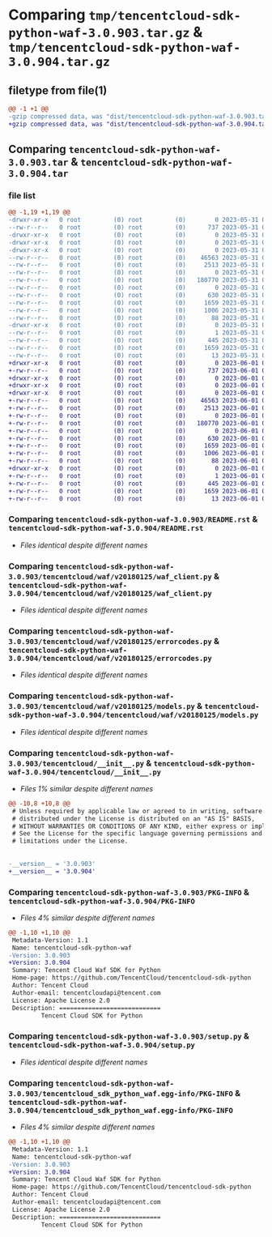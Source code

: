 # Comparing `tmp/tencentcloud-sdk-python-waf-3.0.903.tar.gz` & `tmp/tencentcloud-sdk-python-waf-3.0.904.tar.gz`

## filetype from file(1)

```diff
@@ -1 +1 @@
-gzip compressed data, was "dist/tencentcloud-sdk-python-waf-3.0.903.tar", last modified: Wed May 31 02:26:04 2023, max compression
+gzip compressed data, was "dist/tencentcloud-sdk-python-waf-3.0.904.tar", last modified: Thu Jun  1 02:51:08 2023, max compression
```

## Comparing `tencentcloud-sdk-python-waf-3.0.903.tar` & `tencentcloud-sdk-python-waf-3.0.904.tar`

### file list

```diff
@@ -1,19 +1,19 @@
-drwxr-xr-x   0 root         (0) root         (0)        0 2023-05-31 02:26:04.000000 tencentcloud-sdk-python-waf-3.0.903/
--rw-r--r--   0 root         (0) root         (0)      737 2023-05-31 02:26:04.000000 tencentcloud-sdk-python-waf-3.0.903/README.rst
-drwxr-xr-x   0 root         (0) root         (0)        0 2023-05-31 02:26:04.000000 tencentcloud-sdk-python-waf-3.0.903/tencentcloud/
-drwxr-xr-x   0 root         (0) root         (0)        0 2023-05-31 02:26:04.000000 tencentcloud-sdk-python-waf-3.0.903/tencentcloud/waf/
-drwxr-xr-x   0 root         (0) root         (0)        0 2023-05-31 02:26:04.000000 tencentcloud-sdk-python-waf-3.0.903/tencentcloud/waf/v20180125/
--rw-r--r--   0 root         (0) root         (0)    46563 2023-05-31 02:26:04.000000 tencentcloud-sdk-python-waf-3.0.903/tencentcloud/waf/v20180125/waf_client.py
--rw-r--r--   0 root         (0) root         (0)     2513 2023-05-31 02:26:04.000000 tencentcloud-sdk-python-waf-3.0.903/tencentcloud/waf/v20180125/errorcodes.py
--rw-r--r--   0 root         (0) root         (0)        0 2023-05-31 02:26:04.000000 tencentcloud-sdk-python-waf-3.0.903/tencentcloud/waf/v20180125/__init__.py
--rw-r--r--   0 root         (0) root         (0)   180770 2023-05-31 02:26:04.000000 tencentcloud-sdk-python-waf-3.0.903/tencentcloud/waf/v20180125/models.py
--rw-r--r--   0 root         (0) root         (0)        0 2023-05-31 02:26:04.000000 tencentcloud-sdk-python-waf-3.0.903/tencentcloud/waf/__init__.py
--rw-r--r--   0 root         (0) root         (0)      630 2023-05-31 02:26:04.000000 tencentcloud-sdk-python-waf-3.0.903/tencentcloud/__init__.py
--rw-r--r--   0 root         (0) root         (0)     1659 2023-05-31 02:26:04.000000 tencentcloud-sdk-python-waf-3.0.903/PKG-INFO
--rw-r--r--   0 root         (0) root         (0)     1006 2023-05-31 02:26:04.000000 tencentcloud-sdk-python-waf-3.0.903/setup.py
--rw-r--r--   0 root         (0) root         (0)       88 2023-05-31 02:26:04.000000 tencentcloud-sdk-python-waf-3.0.903/setup.cfg
-drwxr-xr-x   0 root         (0) root         (0)        0 2023-05-31 02:26:04.000000 tencentcloud-sdk-python-waf-3.0.903/tencentcloud_sdk_python_waf.egg-info/
--rw-r--r--   0 root         (0) root         (0)        1 2023-05-31 02:26:04.000000 tencentcloud-sdk-python-waf-3.0.903/tencentcloud_sdk_python_waf.egg-info/dependency_links.txt
--rw-r--r--   0 root         (0) root         (0)      445 2023-05-31 02:26:04.000000 tencentcloud-sdk-python-waf-3.0.903/tencentcloud_sdk_python_waf.egg-info/SOURCES.txt
--rw-r--r--   0 root         (0) root         (0)     1659 2023-05-31 02:26:04.000000 tencentcloud-sdk-python-waf-3.0.903/tencentcloud_sdk_python_waf.egg-info/PKG-INFO
--rw-r--r--   0 root         (0) root         (0)       13 2023-05-31 02:26:04.000000 tencentcloud-sdk-python-waf-3.0.903/tencentcloud_sdk_python_waf.egg-info/top_level.txt
+drwxr-xr-x   0 root         (0) root         (0)        0 2023-06-01 02:51:08.000000 tencentcloud-sdk-python-waf-3.0.904/
+-rw-r--r--   0 root         (0) root         (0)      737 2023-06-01 02:51:08.000000 tencentcloud-sdk-python-waf-3.0.904/README.rst
+drwxr-xr-x   0 root         (0) root         (0)        0 2023-06-01 02:51:08.000000 tencentcloud-sdk-python-waf-3.0.904/tencentcloud/
+drwxr-xr-x   0 root         (0) root         (0)        0 2023-06-01 02:51:08.000000 tencentcloud-sdk-python-waf-3.0.904/tencentcloud/waf/
+drwxr-xr-x   0 root         (0) root         (0)        0 2023-06-01 02:51:08.000000 tencentcloud-sdk-python-waf-3.0.904/tencentcloud/waf/v20180125/
+-rw-r--r--   0 root         (0) root         (0)    46563 2023-06-01 02:51:08.000000 tencentcloud-sdk-python-waf-3.0.904/tencentcloud/waf/v20180125/waf_client.py
+-rw-r--r--   0 root         (0) root         (0)     2513 2023-06-01 02:51:08.000000 tencentcloud-sdk-python-waf-3.0.904/tencentcloud/waf/v20180125/errorcodes.py
+-rw-r--r--   0 root         (0) root         (0)        0 2023-06-01 02:51:08.000000 tencentcloud-sdk-python-waf-3.0.904/tencentcloud/waf/v20180125/__init__.py
+-rw-r--r--   0 root         (0) root         (0)   180770 2023-06-01 02:51:08.000000 tencentcloud-sdk-python-waf-3.0.904/tencentcloud/waf/v20180125/models.py
+-rw-r--r--   0 root         (0) root         (0)        0 2023-06-01 02:51:08.000000 tencentcloud-sdk-python-waf-3.0.904/tencentcloud/waf/__init__.py
+-rw-r--r--   0 root         (0) root         (0)      630 2023-06-01 02:51:08.000000 tencentcloud-sdk-python-waf-3.0.904/tencentcloud/__init__.py
+-rw-r--r--   0 root         (0) root         (0)     1659 2023-06-01 02:51:08.000000 tencentcloud-sdk-python-waf-3.0.904/PKG-INFO
+-rw-r--r--   0 root         (0) root         (0)     1006 2023-06-01 02:51:08.000000 tencentcloud-sdk-python-waf-3.0.904/setup.py
+-rw-r--r--   0 root         (0) root         (0)       88 2023-06-01 02:51:08.000000 tencentcloud-sdk-python-waf-3.0.904/setup.cfg
+drwxr-xr-x   0 root         (0) root         (0)        0 2023-06-01 02:51:08.000000 tencentcloud-sdk-python-waf-3.0.904/tencentcloud_sdk_python_waf.egg-info/
+-rw-r--r--   0 root         (0) root         (0)        1 2023-06-01 02:51:08.000000 tencentcloud-sdk-python-waf-3.0.904/tencentcloud_sdk_python_waf.egg-info/dependency_links.txt
+-rw-r--r--   0 root         (0) root         (0)      445 2023-06-01 02:51:08.000000 tencentcloud-sdk-python-waf-3.0.904/tencentcloud_sdk_python_waf.egg-info/SOURCES.txt
+-rw-r--r--   0 root         (0) root         (0)     1659 2023-06-01 02:51:08.000000 tencentcloud-sdk-python-waf-3.0.904/tencentcloud_sdk_python_waf.egg-info/PKG-INFO
+-rw-r--r--   0 root         (0) root         (0)       13 2023-06-01 02:51:08.000000 tencentcloud-sdk-python-waf-3.0.904/tencentcloud_sdk_python_waf.egg-info/top_level.txt
```

### Comparing `tencentcloud-sdk-python-waf-3.0.903/README.rst` & `tencentcloud-sdk-python-waf-3.0.904/README.rst`

 * *Files identical despite different names*

### Comparing `tencentcloud-sdk-python-waf-3.0.903/tencentcloud/waf/v20180125/waf_client.py` & `tencentcloud-sdk-python-waf-3.0.904/tencentcloud/waf/v20180125/waf_client.py`

 * *Files identical despite different names*

### Comparing `tencentcloud-sdk-python-waf-3.0.903/tencentcloud/waf/v20180125/errorcodes.py` & `tencentcloud-sdk-python-waf-3.0.904/tencentcloud/waf/v20180125/errorcodes.py`

 * *Files identical despite different names*

### Comparing `tencentcloud-sdk-python-waf-3.0.903/tencentcloud/waf/v20180125/models.py` & `tencentcloud-sdk-python-waf-3.0.904/tencentcloud/waf/v20180125/models.py`

 * *Files identical despite different names*

### Comparing `tencentcloud-sdk-python-waf-3.0.903/tencentcloud/__init__.py` & `tencentcloud-sdk-python-waf-3.0.904/tencentcloud/__init__.py`

 * *Files 1% similar despite different names*

```diff
@@ -10,8 +10,8 @@
 # Unless required by applicable law or agreed to in writing, software
 # distributed under the License is distributed on an "AS IS" BASIS,
 # WITHOUT WARRANTIES OR CONDITIONS OF ANY KIND, either express or implied.
 # See the License for the specific language governing permissions and
 # limitations under the License.
 
 
-__version__ = '3.0.903'
+__version__ = '3.0.904'
```

### Comparing `tencentcloud-sdk-python-waf-3.0.903/PKG-INFO` & `tencentcloud-sdk-python-waf-3.0.904/PKG-INFO`

 * *Files 4% similar despite different names*

```diff
@@ -1,10 +1,10 @@
 Metadata-Version: 1.1
 Name: tencentcloud-sdk-python-waf
-Version: 3.0.903
+Version: 3.0.904
 Summary: Tencent Cloud Waf SDK for Python
 Home-page: https://github.com/TencentCloud/tencentcloud-sdk-python
 Author: Tencent Cloud
 Author-email: tencentcloudapi@tencent.com
 License: Apache License 2.0
 Description: ============================
         Tencent Cloud SDK for Python
```

### Comparing `tencentcloud-sdk-python-waf-3.0.903/setup.py` & `tencentcloud-sdk-python-waf-3.0.904/setup.py`

 * *Files identical despite different names*

### Comparing `tencentcloud-sdk-python-waf-3.0.903/tencentcloud_sdk_python_waf.egg-info/PKG-INFO` & `tencentcloud-sdk-python-waf-3.0.904/tencentcloud_sdk_python_waf.egg-info/PKG-INFO`

 * *Files 4% similar despite different names*

```diff
@@ -1,10 +1,10 @@
 Metadata-Version: 1.1
 Name: tencentcloud-sdk-python-waf
-Version: 3.0.903
+Version: 3.0.904
 Summary: Tencent Cloud Waf SDK for Python
 Home-page: https://github.com/TencentCloud/tencentcloud-sdk-python
 Author: Tencent Cloud
 Author-email: tencentcloudapi@tencent.com
 License: Apache License 2.0
 Description: ============================
         Tencent Cloud SDK for Python
```

